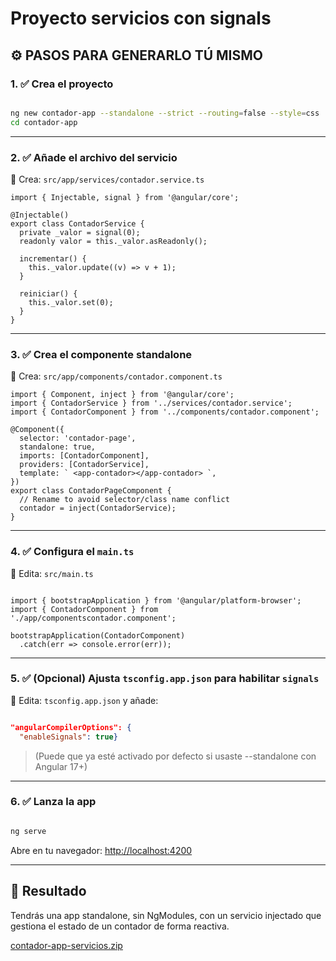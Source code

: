 # Proyecto servicios con signals

## ⚙️ PASOS PARA GENERARLO TÚ MISMO

### 1. ✅ Crea el proyecto

```bash

ng new contador-app --standalone --strict --routing=false --style=css
cd contador-app

```

---

### 2. ✅ Añade el archivo del servicio

📁 Crea: `src/app/services/contador.service.ts`

```tsx
import { Injectable, signal } from '@angular/core';

@Injectable()
export class ContadorService {
  private _valor = signal(0);
  readonly valor = this._valor.asReadonly();

  incrementar() {
    this._valor.update((v) => v + 1);
  }

  reiniciar() {
    this._valor.set(0);
  }
}

```

---

### 3. ✅ Crea el componente standalone

📁 Crea: `src/app/components/contador.component.ts`

```tsx
import { Component, inject } from '@angular/core';
import { ContadorService } from '../services/contador.service';
import { ContadorComponent } from '../components/contador.component';

@Component({
  selector: 'contador-page',
  standalone: true,
  imports: [ContadorComponent],
  providers: [ContadorService],
  template: ` <app-contador></app-contador> `,
})
export class ContadorPageComponent {
  // Rename to avoid selector/class name conflict
  contador = inject(ContadorService);
}

```

---

### 4. ✅ Configura el `main.ts`

📁 Edita: `src/main.ts`

```tsx

import { bootstrapApplication } from '@angular/platform-browser';
import { ContadorComponent } from './app/componentscontador.component';

bootstrapApplication(ContadorComponent)
  .catch(err => console.error(err));

```

---

### 5. ✅ (Opcional) Ajusta `tsconfig.app.json` para habilitar `signals`

📁 Edita: `tsconfig.app.json` y añade:

```json

"angularCompilerOptions": {
  "enableSignals": true}

```

> (Puede que ya esté activado por defecto si usaste --standalone con Angular 17+)
> 

---

### 6. ✅ Lanza la app

```bash

ng serve

```

Abre en tu navegador: [http://localhost:4200](http://localhost:4200/)

---

## 🎉 Resultado

Tendrás una app standalone, sin NgModules, con un servicio injectado que gestiona el estado de un contador de forma reactiva.

[contador-app-servicios.zip](Proyecto%20servicios%20con%20signals%202302f387d5c380bcb4a9c1313553f381/contador-app-servicios.zip)